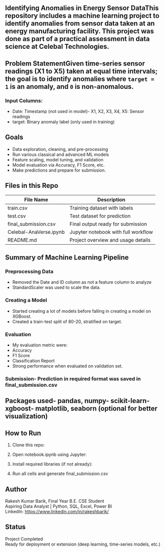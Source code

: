 ## Identifying Anomalies in Energy Sensor DataThis repository includes a machine learning project to identify anomalies from sensor data taken at an energy manufacturing facility. This project was done as part of a practical assessment in data science at Celebal Technologies. 

## Problem StatementGiven time-series sensor readings (X1 to X5) taken at equal time intervals; the goal is to identify anomalies where `target = 1` is an anomaly, and `0` is non-anomalous.

### Input Columns:
- Date: Timestamp (not used in model)- X1, X2, X3, X4, X5: Sensor readings
- target: Binary anomaly label (only used in training)

## Goals
- Data exploration, cleaning, and pre-processing
- Run various classical and advanced ML models
- Feature scaling, model tuning, and validation
- Model evaluation via Accuracy, F1 Score, etc.
- Make predictions and prepare for submission. 

## Files in this Repo

| File Name               | Description                           |
|-------------------------|---------------------------------------|
| train.csv               | Training dataset with labels          |
| test.csv                | Test dataset for prediction           |
| final_submission.csv    | Final output ready for submission     |
| Celebal-AnaVerse.ipynb  | Jupyter notebook with full workflow   |
| README.md               | Project overview and usage details    |

## Summary of Machine Learning Pipeline

### Preprocessing Data
- Removed the Date and ID column as not a feature column to analyze
- StandardScaler was used to scale the data.

### Creating a Model
- Started creating a lot of models before falling in creating a model on XGBoost.
- Created a train-test split of 80-20, stratified on target.

### Evaluation
- My evaluation metric were:
- Accuracy  
- F1 Score  
- Classification Report
- Strong performance when evaluated on validation set.

### Submission- Prediction in required format was saved in final_submission.csv

## Packages used- pandas, numpy- scikit-learn- xgboost- matplotlib, seaborn (optional for better visualization)

## How to Run

1. Clone this repo:

2. Open notebook.ipynb using Jupyter:

3. Install required libraries (if not already):

4. Run all cells and generate final_submission.csv

## Author

Rakesh Kumar Barik, Final Year B.E. CSE Student  
Aspiring Data Analyst | Python, SQL, Excel, Power BI  
LinkedIn: https://www.linkedin.com/in/rakeshbarik/

## Status

Project Completed  
Ready for deployment or extension (deep learning, time-series models, etc.)


